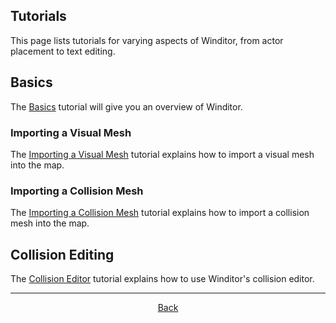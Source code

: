 ## Tutorials
This page lists tutorials for varying aspects of Winditor, from actor placement to text editing.

## Basics
The [Basics](basics/basics.html) tutorial will give you an overview of Winditor.

### Importing a Visual Mesh
The [Importing a Visual Mesh](basics/import_visual.html) tutorial explains how to import a visual mesh into the map.

### Importing a Collision Mesh
The [Importing a Collision Mesh](basics/import_collision.html) tutorial explains how to import a collision mesh into the map.

## Collision Editing
The [Collision Editor](collision/collision.html) tutorial explains how to use Winditor's collision editor.

<hr>
<p align="center">
  <a href="../index.html">Back</a>
</p>
